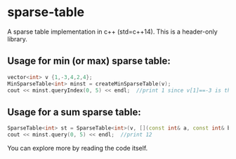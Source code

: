 # sparse-table
A sparse table implementation in c++ (std=c++14).
This is a header-only library.

## Usage for min (or max) sparse table:
```cpp
vector<int> v {1,-3,4,2,4};
MinSparseTable<int> minst = createMinSparseTable(v);
cout << minst.queryIndex(0, 5) << endl;  //print 1 since v[1]==-3 is the min in range v[0,5)
```

## Usage for a sum sparse table:
```cpp
SparseTable<int> st = SparseTable<int>(v, [](const int& a, const int& b) { return a + b; });
cout << minst.query(0, 5) << endl;  //print 12
```

You can explore more by reading the code itself.
